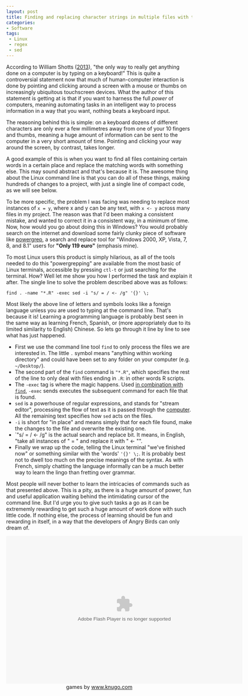 ```yaml
---
layout: post
title: Finding and replacing character strings in multiple files with the Linux command line
categories:
- Software
tags:
 - Linux
 - regex
 - sed
---
```


According to William Shotts ([2013](http://linuxcommand.org/tlcl.php)), "the only way to really get anything done on a computer
is by typing on a keyboard!" This is quite a controversial statement now that much of human-computer
interaction is done by pointing and clicking around a screen with a mouse or thumbs on increasingly
ubiquitous touchscreen devices. What the author of this statement is getting at is that if you want to 
harness the full *power* of computers, meaning automating tasks in an intelligent way to process
information in a way that you want, nothing beats a keyboard input. 

The reasoning behind this is simple: on a keyboard dozens of different characters are only ever a 
few millimetres away from one of your 10 fingers and thumbs, meaning a huge amount of information 
can be sent to the computer in a very short amount of time. Pointing and clicking your way around 
the screen, by contrast, takes longer. 

A good example of this is when you want to find all files containing certain words in a certain place 
and replace the matching words with something else. This may sound abstract and that's because it is.
The awesome thing about the Linux command line is that you can do all of these things, making hundreds 
of changes to a project, with just a single line of compact code, as we will see below.

<!--more-->

To be more specific, the problem I was facing was needing to replace most instances 
of `x = y`, where x and y can be any text, with `x <- y` across many files in my project. 
The reason was that I'd been making a consistent mistake, and wanted to correct it in a 
consistent way, in a minimum of time. Now, how would you go about doing this in Windows?
You would probably search on the internet and download some fairly clunky piece of software 
like [powergrep](http://www.powergrep.com/), a search and replace tool for "Windows 2000, XP, Vista, 7, 8, and 8.1"
users for **"Only 119 euro"** (emphasis mine).

To most Linux users this product is simply hilarious, as all of the tools needed to do this 
"powergrepping" are available from the most basic of Linux terminals, accessible by pressing 
`ctl-t` or just searching for the terminal. How? Well let me show you how I performed the 
task and explain it after. The single line to solve the problem described above was as follows:

```
find . -name "*.R" -exec sed -i "s/ = / <- /g" '{}' \;
``` 

Most likely the above line of letters and symbols looks like a foreign language
unless you are used to typing at the command line. That's because it is!
Learning a programming language is probably best seen in the same way as learning 
French, Spanish, or (more appropriately due to its limited similarity to English)
Chinese. So lets go through it line by line to see what has just happened. 

- First we use the command line tool `find` to only process the files we are 
interested in. The little `.` symbol means "anything within working directory" 
and could have been set to any folder on your computer (e.g. `~/Desktop/`).
- The second part of the `find` command is `"*.R"`, which specifies the rest of 
the line to only deal with files ending in `.R`: in other words R scripts.
- The `-exec` tag is where the magic happens. Used [in combination with `find`](http://www.softpanorama.org/Tools/Find/using_exec_option_and_xargs_in_find.shtml),
`-exec` sends executes the subsequent command for each file that is found.
- `sed` is a powerhouse of regular expressions, and stands for "stream editor", processing 
the flow of text as it is passed through the [computer](http://www.grymoire.com/Unix/Sed.html). All the remaining text specifies how `sed` acts on the files.
- `-i` is short for "in place" and means simply that for each file found, make the changes to the file and overwrite the existing one.
- `"s/ = / <- /g" is the actual search and replace bit. It means, in English, "take all instances of " = " and replace it with " <- "". 
- Finally we wrap up the code, telling the Linux terminal "we've finished now" or something similar with the 'words' `'{}' \;`. It is 
probably best not to dwell too much on the precise meanings of the syntax. As with French, simply chatting the language informally can 
be a much better way to learn the lingo than fretting over grammar.

Most people will never bother to learn the intricacies of commands such as that presented above. 
This is a pity, as there is a huge amount of power, fun and useful application waiting behind the 
intimidating cursor of the command line. But I'd urge you to give such tasks a go as it can be 
extrememly rewarding to get such a huge amount of work done with such little code.
If nothing else, the process of learning should be fun and rewarding in itself, in a way that 
the developers of Angry Birds can only dream of.

<div align="center"><object width="640" height="480"><param name="movie" value="http://www.gamesforblog.com/gamesforyou/angrybirds.swf"><param name="quality" value="high"><embed src="http://www.gamesforblog.com/gamesforyou/angrybirds.swf" quality="high" width="640" height="400" type="application/x-shockwave-flash" pluginspage= "http://www.macromedia.com/go/getflashplayer"></embed></object><br/>games by <a href="http://www.knugo.com">www.knugo.com</a></div>
<p>

